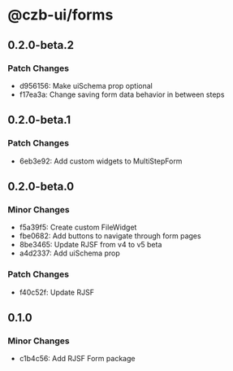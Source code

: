 # @czb-ui/forms

## 0.2.0-beta.2

### Patch Changes

- d956156: Make uiSchema prop optional
- f17ea3a: Change saving form data behavior in between steps

## 0.2.0-beta.1

### Patch Changes

- 6eb3e92: Add custom widgets to MultiStepForm

## 0.2.0-beta.0

### Minor Changes

- f5a39f5: Create custom FileWidget
- fbe0682: Add buttons to navigate through form pages
- 8be3465: Update RJSF from v4 to v5 beta
- a4d2337: Add uiSchema prop

### Patch Changes

- f40c52f: Update RJSF

## 0.1.0

### Minor Changes

- c1b4c56: Add RJSF Form package
